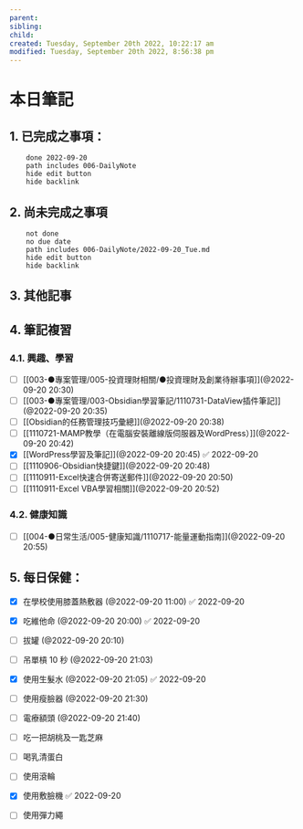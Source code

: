 ```yaml
---
parent: 
sibling: 
child: 
created: Tuesday, September 20th 2022, 10:22:17 am
modified: Tuesday, September 20th 2022, 8:56:38 pm
---
```


# 本日筆記

## 1. 已完成之事項：
```tasks
	done 2022-09-20
	path includes 006-DailyNote
	hide edit button 
	hide backlink
```

## 2. 尚未完成之事項
```tasks
	not done
	no due date
	path includes 006-DailyNote/2022-09-20_Tue.md
	hide edit button 
	hide backlink
```

## 3. 其他記事

## 4. 筆記複習
### 4.1. 興趣、學習
- [ ] [[003-●專案管理/005-投資理財相關/●投資理財及創業待辦事項]](@2022-09-20 20:30)
- [ ] [[003-●專案管理/003-Obsidian學習筆記/1110731-DataView插件筆記]](@2022-09-20 20:35)
- [ ] [[Obsidian的任務管理技巧彙總]](@2022-09-20 20:38)
- [ ] [[1110721-MAMP教學（在電腦安裝離線版伺服器及WordPress）]](@2022-09-20 20:42)
- [x] [[WordPress學習及筆記]](@2022-09-20 20:45) ✅ 2022-09-20
- [ ] [[1110906-Obsidian快捷鍵]](@2022-09-20 20:48)
- [ ] [[1110911-Excel快速合併寄送郵件]](@2022-09-20 20:50)
- [ ] [[1110911-Excel VBA學習相關]](@2022-09-20 20:52)

### 4.2. 健康知識
- [ ] [[004-●日常生活/005-健康知識/1110717-能量運動指南]](@2022-09-20 20:55)

## 5. 每日保健：
- [x] 在學校使用膝蓋熱敷器 (@2022-09-20 11:00) ✅ 2022-09-20
- [x] 吃維他命 (@2022-09-20 20:00) ✅ 2022-09-20
- [ ] 拔罐 (@2022-09-20 20:10)
- [ ] 吊單槓 10 秒 (@2022-09-20 21:03)
- [x] 使用生髮水 (@2022-09-20 21:05) ✅ 2022-09-20
- [ ] 使用瘦臉器 (@2022-09-20 21:30)
- [ ] 電療額頭 (@2022-09-20 21:40)
- [ ] 吃一把胡桃及一匙芝麻
- [ ] 喝乳清蛋白
- [ ] 使用滾輪
- [x] 使用敷臉機 ✅ 2022-09-20
- [ ] 使用彈力繩


